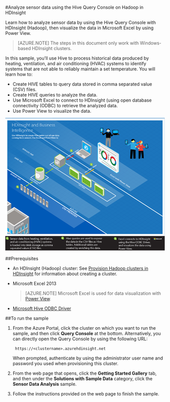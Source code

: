 <properties 
	pageTitle="Analyze sensor data using Hive and Hadoop | Microsoft Azure" 
	description="Learn how to analyze sensor data by using the Hive Query Console with HDInsight (Hadoop), then visualize the data in Microsoft Excel with PowerView." 
	services="hdinsight" 
	documentationCenter="" 
	authors="Blackmist" 
	manager="paulettm" 
	editor="cgronlun"/>

<tags 
	ms.service="hdinsight" 
	ms.workload="big-data" 
	ms.tgt_pltfrm="na" 
	ms.devlang="na" 
	ms.topic="article" 
	ms.date="02/20/2015" 
	ms.author="larryfr"/>

#Analyze sensor data using the Hive Query Console on Hadoop in HDInsight

Learn how to analyze sensor data by using the Hive Query Console with HDInsight (Hadoop), then visualize the data in Microsoft Excel by using Power View.

> [AZURE.NOTE] The steps in this document only work with Windows-based HDInsight clusters.

In this sample, you'll use Hive to process historical data produced by heating, ventilation, and air conditioning (HVAC) systems to identify systems that are not able to reliably maintain a set temperature. You will learn how to:

- Create HIVE tables to query data stored in comma separated value (CSV) files.
- Create HIVE queries to analyze the data.
- Use Microsoft Excel to connect to HDInsight (using open database connectivity (ODBC) to retrieve the analyzed data.
- Use Power View to visualize the data.

![A diagram of the solution architecture](./media/hdinsight-use-hive-sensor-data-analysis/hvac-architecture.png)

##Prerequisites

* An HDInsight (Hadoop) cluster: See [Provision Hadoop clusters in HDInsight](hdinsight-provision-clusters.md) for information about creating a cluster.

* Microsoft Excel 2013

	> [AZURE.NOTE] Microsoft Excel is used for data visualization with [Power View](https://support.office.com/Article/Power-View-Explore-visualize-and-present-your-data-98268d31-97e2-42aa-a52b-a68cf460472e?ui=en-US&rs=en-US&ad=US).

* [Microsoft Hive ODBC Driver](http://www.microsoft.com/download/details.aspx?id=40886)

##To run the sample

1. From the Azure Portal, click the cluster on which you want to run the sample, and then click **Query Console** at the bottom. Alternatively, you can directly open the Query Console by using the following URL:

	 	https://<clustername>.azurehdinsight.net

	When prompted, authenticate by using the administrator user name and password you used when provisioning this cluster.

2. From the web page that opens, click the **Getting Started Gallery** tab, and then under the **Solutions with Sample Data** category, click the **Sensor Data Analysis** sample.

3. Follow the instructions provided on the web page to finish the sample.
